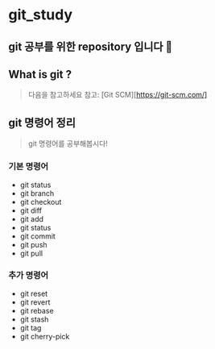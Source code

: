 # git_study
git 공부를 위한 repository 입니다 🤗
-------------------------------

## What is **git** ?
> 다음을 참고하세요
참고: [Git SCM][https://git-scm.com/]

## git 명령어 정리
> git 명령어를 공부해봅시다!

### 기본 명령어
- git status
- git branch
- git checkout
- git diff
- git add
- git status
- git commit
- git push
- git pull

### 추가 명령어
- git reset
- git revert
- git rebase
- git stash
- git tag
- git cherry-pick
